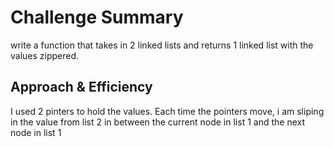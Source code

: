 # Challenge Summary

write a function that takes in 2 linked lists and returns 1 linked list with the values zippered.

## Approach & Efficiency

I used 2 pinters to hold the values. Each time the pointers move, i am sliping in the value from list 2 in between the current node in list 1 and the next node in list 1
